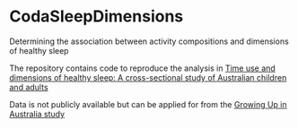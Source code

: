 # CodaSleepDimensions
Determining the association between activity compositions and dimensions of healthy sleep


The repository contains code to reproduce the analysis in [Time use and dimensions of healthy sleep: A cross-sectional study of Australian children and adults](https://www.sleephealthjournal.org/)

Data is not publicly available but can be applied for from the [Growing Up in Australia study](https://growingupinaustralia.gov.au/data-and-documentation/accessing-lsac-data)
